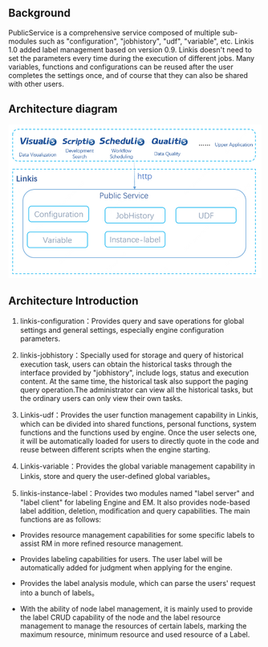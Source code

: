 
## **Background**

PublicService is a comprehensive service composed of multiple sub-modules such as "configuration", "jobhistory", "udf", "variable", etc. Linkis
1.0 added label management based on version 0.9. Linkis doesn't need to set the parameters every time during the execution of different jobs.
Many variables, functions and configurations can be reused after the user completes the settings once, and of course that they can also be shared with other users.

## **Architecture diagram**

![Diagram](/src/assets/docs/architecture/linkis-publicservice-01.png)

## **Architecture Introduction**

1. linkis-configuration：Provides query and save operations for global settings and general settings, especially engine configuration parameters.

2. linkis-jobhistory：Specially used for storage and query of historical execution task, users can obtain the historical tasks through the interface provided by "jobhistory", include logs, status and execution content.
At the same time, the historical task also support the paging query operation.The administrator can view all the historical tasks, but the ordinary users can only view their own tasks.

3. Linkis-udf：Provides the user function management capability in Linkis, which can be divided into shared functions, personal functions, system functions and the functions used by engine.
Once the user selects one, it will be automatically loaded for users to directly quote in the code and reuse between different scripts when the engine starting.

4. Linkis-variable：Provides the global variable management capability in Linkis, store and query the user-defined global variables。

5. linkis-instance-label：Provides two modules named "label server" and "label client" for labeling Engine and EM. It also provides node-based label addition, deletion, modification and query capabilities.
The main functions are as follows:

-   Provides resource management capabilities for some specific labels to assist RM in more refined resource management.

-   Provides labeling capabilities for users. The user label will be automatically added for judgment when applying for the engine.

-   Provides the label analysis module, which can parse the users' request into a bunch of labels。

-   With the ability of node label management, it is mainly used to provide the label  CRUD capability of the node and the label resource management to manage the resources of certain labels, marking the maximum resource, minimum resource and used resource of a Label.

